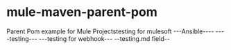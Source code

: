 # mule-maven-parent-pom
Parent Pom example for Mule Projectstesting for mulesoft
---Ansible----
----testing--- 
---testing for webhook---
--testing.md field--
